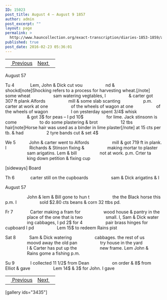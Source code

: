 ```yaml
---
ID: 15023
post_title: August 4 – August 9 1857
author: admin
post_excerpt: ""
layout: page
permalink: >
  http://www.hauncollection.org/exact-transcription/diaries-1853-1859/august-4-august-9-1857/
published: true
post_date: 2016-02-23 05:36:01
---
```

<table style="width: 100%;" align="center">
<tbody>
<tr>
<td><a href="http://www.hauncollection.org/version-2/diaries-1853-1859/july-31-august-3-1857/"><img src="https://lh3.googleusercontent.com/-EFJpxxNiPNw/VqgtWBCZrMI/AAAAAAAAAFU/WfY4lPFWWkg/s800-Ic42/Soeb-Plain-Arrows-8-10px.png" alt="" width="10" height="10" /> Previous</a></td>
<td style="text-align: right;"><a href="http://www.hauncollection.org/version-2/diaries-1853-1859/august-9-august-17-1857/">Next <img src="https://lh3.googleusercontent.com/-67k0cYlpXHw/VqgtWKz1MXI/AAAAAAAAAFU/k9PW_Piyurk/s800-Ic42/Soeb-Plain-Arrows-5-10px.png" alt="" width="10" height="10" /></a></td>
</tr>
</tbody>
</table>
August 57

Tu 4             Lem, John &amp; Dick cut vou
<span style="margin-left: 70px;">nd &amp; shockd[note]Shocking refers to a process for harvesting wheat.[/note] some wheat
<span style="margin-left: 70px;">sam watering vegtables, I
<span style="margin-left: 70px;">&amp; carter got 307 ft plank Alfords
<span style="margin-left: 70px;">mill &amp; some slab scanting
<span style="margin-left: 70px;">p.m. carter at work at one
<span style="margin-left: 70px;">of the wheels of wagon at one
<span style="margin-left: 70px;">of the wheels of wagon
<span style="margin-left: 70px;">I on yesterday spent 3/4$ whisk
<span style="margin-left: 70px;">&amp; got 3$ for peas – I pd 10$
<span style="margin-left: 70px;">for lime. Jack stinsonn is come
<span style="margin-left: 70px;">to do some plastering &amp; brot
<span style="margin-left: 70px;">12 tbs hair[note]Horse hair was used as a binder in lime plaster[/note] at 15 cts per tb. &amp; had
<span style="margin-left: 70px;">2 tyre bands cut &amp; set 4$</span></span></span></span></span></span></span></span></span></span></span></span></span>

We 5           John &amp; carter went to Alfords
<span style="margin-left: 70px;">mill &amp; got 719 ft in plank. I
<span style="margin-left: 70px;">Richards &amp; Stinson fixing &amp;
<span style="margin-left: 70px;">making mortar to plaster
<span style="margin-left: 70px;">sam arigatins. Lem &amp; bill
<span style="margin-left: 70px;">not at work. p.m. Crter ta
<span style="margin-left: 70px;">king down petition &amp; fixing cup</span></span></span></span></span></span>

[sideways]
Board

Th 6             carter still on the cupboards
<span style="margin-left: 70px;">sam &amp; Dick arigatins &amp; I</span>

August 57

<span style="margin-left: 70px;">John &amp; lem &amp; Bill gone to hun t
<span style="margin-left: 70px;">the the Black horse this p.m. I
<span style="margin-left: 70px;">sold $2.80 cts beans &amp; corn 32 ttbs pd.</span></span></span>

Fr 7              Carter making a fram for
<span style="margin-left: 70px;">wood house &amp; pantry in the
<span style="margin-left: 70px;">place of the one that is two
<span style="margin-left: 70px;">small. I, Sam &amp; Dick water
<span style="margin-left: 70px;">ing cabbages, I pd 2$ for 4
<span style="margin-left: 70px;">pair brass hinges for cupboard I pd
<span style="margin-left: 70px;">Lem 15$ to redeem Rains pist</span></span></span></span></span></span>

Sat 8           Sam &amp; Dick watering
<span style="margin-left: 70px;">cabbages. the rest of us
<span style="margin-left: 70px;">moovd away the old pan
<span style="margin-left: 70px;">try house in the yard
<span style="margin-left: 70px;">I &amp; Carter has put up the
<span style="margin-left: 70px;">new frame. Lem John &amp;
<span style="margin-left: 70px;">Rains gome a fishing p.m.</span></span></span></span></span></span>

Su 9             I collected 11 1/2$ from Dean
<span style="margin-left: 70px;">on order &amp; 8$ from Elliot &amp; gave
<span style="margin-left: 70px;">Lem 14$ &amp; 3$ for John. I gave</span></span>
<table style="width: 100%;" align="center">
<tbody>
<tr>
<td><a href="http://www.hauncollection.org/version-2/diaries-1853-1859/july-31-august-3-1857/"><img src="https://lh3.googleusercontent.com/-EFJpxxNiPNw/VqgtWBCZrMI/AAAAAAAAAFU/WfY4lPFWWkg/s800-Ic42/Soeb-Plain-Arrows-8-10px.png" alt="" width="10" height="10" /> Previous</a></td>
<td style="text-align: right;"><a href="http://www.hauncollection.org/version-2/diaries-1853-1859/august-9-august-17-1857/">Next <img src="https://lh3.googleusercontent.com/-67k0cYlpXHw/VqgtWKz1MXI/AAAAAAAAAFU/k9PW_Piyurk/s800-Ic42/Soeb-Plain-Arrows-5-10px.png" alt="" width="10" height="10" /></a></td>
</tr>
</tbody>
</table>
[gallery ids="3435"]